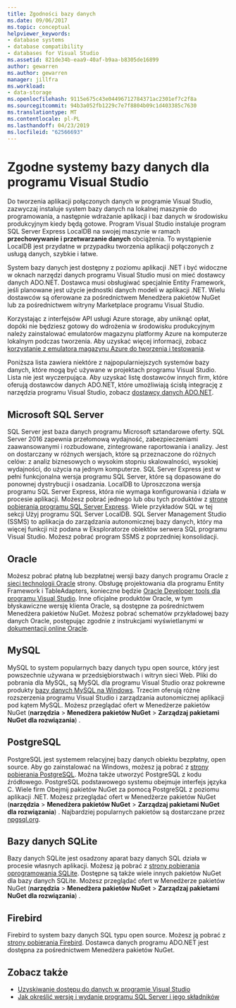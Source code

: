 ```yaml
---
title: Zgodności bazy danych
ms.date: 09/06/2017
ms.topic: conceptual
helpviewer_keywords:
- database systems
- database compatibility
- databases for Visual Studio
ms.assetid: 821de34b-eaa9-40af-b9aa-b8305de16899
author: gewarren
ms.author: gewarren
manager: jillfra
ms.workload:
- data-storage
ms.openlocfilehash: 9115e675c43e04496712784371ac2301ef7c2f8a
ms.sourcegitcommit: 94b3a052fb1229c7e7f8804b09c1d403385c7630
ms.translationtype: MT
ms.contentlocale: pl-PL
ms.lasthandoff: 04/23/2019
ms.locfileid: "62566693"
---
```

# <a name="compatible-database-systems-for-visual-studio"></a>Zgodne systemy bazy danych dla programu Visual Studio

Do tworzenia aplikacji połączonych danych w programie Visual Studio, zazwyczaj instaluje system bazy danych na lokalnej maszynie do programowania, a następnie wdrażanie aplikacji i baz danych w środowisku produkcyjnym kiedy będą gotowe. Program Visual Studio instaluje program SQL Server Express LocalDB na swojej maszynie w ramach **przechowywanie i przetwarzanie danych** obciążenia. To wystąpienie LocalDB jest przydatne w przypadku tworzenia aplikacji połączonych z usługą danych, szybkie i łatwe.

System bazy danych jest dostępny z poziomu aplikacji .NET i być widoczne w oknach narzędzi danych programu Visual Studio musi on mieć dostawcy danych ADO.NET. Dostawca musi obsługiwać specjalnie Entity Framework, jeśli planowane jest użycie jednostki danych modeli w aplikacji .NET. Wielu dostawców są oferowane za pośrednictwem Menedżera pakietów NuGet lub za pośrednictwem witryny Marketplace programu Visual Studio.

Korzystając z interfejsów API usługi Azure storage, aby uniknąć opłat, dopóki nie będziesz gotowy do wdrożenia w środowisku produkcyjnym należy zainstalować emulatorów magazynu platformy Azure na komputerze lokalnym podczas tworzenia. Aby uzyskać więcej informacji, zobacz [korzystanie z emulatora magazynu Azure do tworzenia i testowania](/azure/storage/common/storage-use-emulator).

Poniższa lista zawiera niektóre z najpopularniejszych systemów bazy danych, które mogą być używane w projektach programu Visual Studio. Lista nie jest wyczerpująca. Aby uzyskać listę dostawców innych firm, które oferują dostawców danych ADO.NET, które umożliwiają ścisłą integrację z narzędzia programu Visual Studio, zobacz [dostawcy danych ADO.NET](/dotnet/framework/data/adonet/data-providers).

## <a name="microsoft-sql-server"></a>Microsoft SQL Server

SQL Server jest baza danych programu Microsoft sztandarowe oferty. SQL Server 2016 zapewnia przełomową wydajność, zabezpieczeniami zaawansowanymi i rozbudowane, zintegrowane raportowania i analizy. Jest on dostarczany w różnych wersjach, które są przeznaczone do różnych celów: z analiz biznesowych o wysokim stopniu skalowalności, wysokiej wydajności, do użycia na jednym komputerze. SQL Server Express jest w pełni funkcjonalna wersja programu SQL Server, które są dopasowane do ponownej dystrybucji i osadzania.  LocalDB to Uproszczona wersja programu SQL Server Express, która nie wymaga konfigurowania i działa w procesie aplikacji. Możesz pobrać jednego lub obu tych produktów z [stronę pobierania programu SQL Server Express](https://www.microsoft.com/sql-server/sql-server-editions-express). Wiele przykładów SQL w tej sekcji Użyj programu SQL Server LocalDB. SQL Server Management Studio (SSMS) to aplikacja do zarządzania autonomicznej bazy danych, który ma więcej funkcji niż podana w Eksploratorze obiektów serwera SQL programu Visual Studio. Możesz pobrać program SSMS z poprzedniej konsolidacji.

## <a name="oracle"></a>Oracle

Możesz pobrać płatną lub bezpłatnej wersji bazy danych programu Oracle z [sieci technologii Oracle](http://www.oracle.com/technetwork/database/enterprise-edition/downloads/index-092322.html) strony. Obsługę projektowania dla programu Entity Framework i TableAdapters, konieczne będzie [Oracle Developer tools dla programu Visual Studio](http://www.oracle.com/technetwork/developer-tools/visual-studio/overview/index.html). Inne oficjalne produktów Oracle, w tym błyskawiczne wersję klienta Oracle, są dostępne za pośrednictwem Menedżera pakietów NuGet. Możesz pobrać schematów przykładowej bazy danych Oracle, postępując zgodnie z instrukcjami wyświetlanymi w [dokumentacji online Oracle](http://docs.oracle.com/cd/E11882_01/server.112/e10831/toc.htm).

## <a name="mysql"></a>MySQL

MySQL to system popularnych bazy danych typu open source, który jest powszechnie używana w przedsiębiorstwach i witryn sieci Web. Pliki do pobrania dla MySQL, są MySQL dla programu Visual Studio oraz pokrewne produkty [bazy danych MySQL na Windows](http://www.mysql.com/why-mysql/windows/). Trzecim oferują różne rozszerzenia programu Visual Studio i zarządzania autonomicznej aplikacji pod kątem MySQL. Możesz przeglądać ofert w Menedżerze pakietów NuGet (**narzędzia** > **Menedżera pakietów NuGet** > **Zarządzaj pakietami NuGet dla rozwiązania**) .

## <a name="postgresql"></a>PostgreSQL

PostgreSQL jest systemem relacyjnej bazy danych obiektu bezpłatny, open source. Aby go zainstalować na Windows, możesz ją pobrać z [strony pobierania PostgreSQL](http://www.postgresql.org/download/windows/). Można także utworzyć PostgreSQL z kodu źródłowego. PostgreSQL podstawowego systemu obejmuje interfejs języka C. Wiele firm Obejmij pakietów NuGet za pomocą PostgreSQL z poziomu aplikacji .NET. Możesz przeglądać ofert w Menedżerze pakietów NuGet (**narzędzia** > **Menedżera pakietów NuGet** > **Zarządzaj pakietami NuGet dla rozwiązania**) . Najbardziej popularnych pakietów są dostarczane przez [npgsql.org](http://www.npgsql.org).

## <a name="sqlite"></a>Bazy danych SQLite

Bazy danych SQLite jest osadzony aparat bazy danych SQL działa w procesie własnych aplikacji. Możesz ją pobrać z [strony pobierania oprogramowania SQLite](http://www.sqlite.org/download.html). Dostępne są także wiele innych pakietów NuGet dla bazy danych SQLite. Możesz przeglądać ofert w Menedżerze pakietów NuGet (**narzędzia** > **Menedżera pakietów NuGet** > **Zarządzaj pakietami NuGet dla rozwiązania**) .

## <a name="firebird"></a>Firebird

Firebird to system bazy danych SQL typu open source. Możesz ją pobrać z [strony pobierania Firebird](http://firebirdsql.org/en/downloads/). Dostawca danych programu ADO.NET jest dostępna za pośrednictwem Menedżera pakietów NuGet.

## <a name="see-also"></a>Zobacz także

- [Uzyskiwanie dostępu do danych w programie Visual Studio](../data-tools/accessing-data-in-visual-studio.md)
- [Jak określić wersję i wydanie programu SQL Server i jego składników](http://support.microsoft.com/kb/321185)